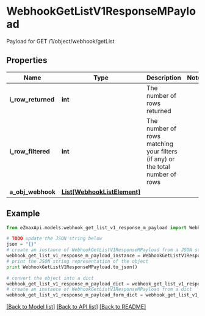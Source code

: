 # WebhookGetListV1ResponseMPayload

Payload for GET /1/object/webhook/getList

## Properties
Name | Type | Description | Notes
------------ | ------------- | ------------- | -------------
**i_row_returned** | **int** | The number of rows returned | 
**i_row_filtered** | **int** | The number of rows matching your filters (if any) or the total number of rows | 
**a_obj_webhook** | [**List[WebhookListElement]**](WebhookListElement.md) |  | 

## Example

```python
from eZmaxApi.models.webhook_get_list_v1_response_m_payload import WebhookGetListV1ResponseMPayload

# TODO update the JSON string below
json = "{}"
# create an instance of WebhookGetListV1ResponseMPayload from a JSON string
webhook_get_list_v1_response_m_payload_instance = WebhookGetListV1ResponseMPayload.from_json(json)
# print the JSON string representation of the object
print WebhookGetListV1ResponseMPayload.to_json()

# convert the object into a dict
webhook_get_list_v1_response_m_payload_dict = webhook_get_list_v1_response_m_payload_instance.to_dict()
# create an instance of WebhookGetListV1ResponseMPayload from a dict
webhook_get_list_v1_response_m_payload_form_dict = webhook_get_list_v1_response_m_payload.from_dict(webhook_get_list_v1_response_m_payload_dict)
```
[[Back to Model list]](../README.md#documentation-for-models) [[Back to API list]](../README.md#documentation-for-api-endpoints) [[Back to README]](../README.md)


